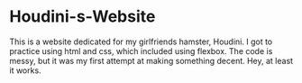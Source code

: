 # Houdini-s-Website
This is a website dedicated for my girlfriends hamster, Houdini. I got to practice using html and css, which included using flexbox. 
The code is messy, but it was my first attempt at making something decent. Hey, at least it works.
